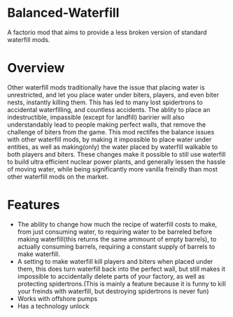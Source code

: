 # Balanced-Waterfill

A factorio mod that aims to provide a less broken version of standard waterfill mods. 

# Overview
Other waterfill mods traditionally have the issue that placing water is unrestricted, and let you place water under biters, players, and even biter nests, instantly killing them. This has led to many lost spidertrons to accidental waterfilling, and countless accidents. The ablity to place an indestructible, impassible (except for landfill) baririer will also understandably lead to people making perfect walls, that remove the challenge of biters from the game. This mod rectifes the balance issues with other waterfill mods, by making it impossible to place water under entities, as well as making(only) the water placed by waterfill walkable to both players and biters. These changes make it possible to still use waterfill to build ultra efficient nuclear power plants, and generally lessen the hassle of moving water, while being significantly more vanilla freindly than most other waterfill mods on the market.

# Features

 - The ability to change how much the recipe of waterfill costs to make, from just consuming water, to requiring water to be barreled before making waterfill(this returns the same ammount of empty barrels), to actually consuming barrels, requiring a constant supply of barrels to make waterfill.
 - A setting to make waterfill kill players and biters when placed under them, this does turn waterfill back into the perfect wall, but still makes it impossible to accidentally delete parts of your factory, as well as protecting spidertrons.(This is mainly a feature because it is funny to kill your freinds with waterfill, but destroying spidertrons is never fun)
 - Works with offshore pumps
 - Has a technology unlock
